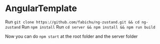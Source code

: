 # AngularTemplate

Run `git clone https://github.com/fabichu/ng-zustand.git && cd ng-zustand`
Run `npm install`
Run `cd server && npm install && npm run build`

Now you can do `npm start` at the root folder and the server folder
